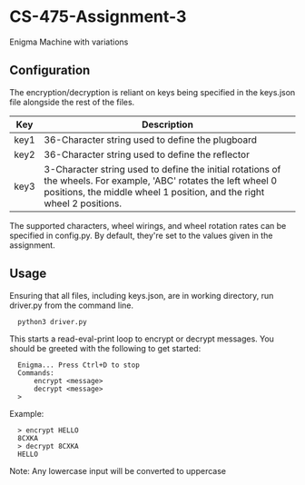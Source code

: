 [//]: # (Kevin Chen)
[//]: # (Assignment 3)
[//]: # (CS 475)

# CS-475-Assignment-3
Enigma Machine with variations



## Configuration
The encryption/decryption is reliant on keys being specified in the keys.json file alongside the rest of the files.

| Key  | Description |
| ---  | ----------- |
| key1 | 36-Character string used to define the plugboard |
| key2 | 36-Character string used to define the reflector |
| key3 | 3-Character string used to define the initial rotations of the wheels. For example, 'ABC' rotates the left wheel 0 positions, the middle wheel 1 position, and the right wheel 2 positions. |

The supported characters, wheel wirings, and wheel rotation rates can be specified in config.py. By default, they're set to the values given in the assignment.



## Usage
Ensuring that all files, including keys.json, are in working directory, run driver.py from the command line.
  ```bash
    python3 driver.py
  ```

This starts a read-eval-print loop to encrypt or decrypt messages. You should be greeted with the following to get started:
  ```text
    Enigma... Press Ctrl+D to stop
    Commands:
        encrypt <message>
        decrypt <message>
    >
  ```
  
Example:
  ```text
    > encrypt HELLO
    8CXKA
    > decrypt 8CXKA
    HELLO
  ```
  
Note: Any lowercase input will be converted to uppercase

